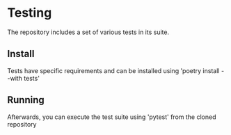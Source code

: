 # Testing

The repository includes a set of various tests in its suite.

## Install

Tests have specific requirements and can be installed using 'poetry install --with tests'

## Running

Afterwards, you can execute the test suite using 'pytest' from the cloned repository
